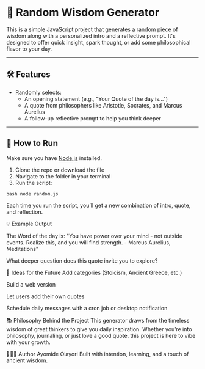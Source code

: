 # 🧠 Random Wisdom Generator

This is a simple JavaScript project that generates a random piece of wisdom along with a personalized intro and a reflective prompt. It's designed to offer quick insight, spark thought, or add some philosophical flavor to your day.

---

## 🛠 Features

- Randomly selects:
  - An opening statement (e.g., "Your Quote of the day is...")
  - A quote from philosophers like Aristotle, Socrates, and Marcus Aurelius
  - A follow-up reflective prompt to help you think deeper

---

## 🚀 How to Run

Make sure you have [Node.js](https://nodejs.org/) installed.

1. Clone the repo or download the file
2. Navigate to the folder in your terminal
3. Run the script:

``bash
node random.js``

Each time you run the script, you’ll get a new combination of intro, quote, and reflection.

💡 Example Output

The Word of the day is: 
"You have power over your mind - not outside events. Realize this, and you will find strength. - Marcus Aurelius, Meditations"

What deeper question does this quote invite you to explore?


🌱 Ideas for the Future
Add categories (Stoicism, Ancient Greece, etc.)

Build a web version

Let users add their own quotes

Schedule daily messages with a cron job or desktop notification

📚 Philosophy Behind the Project
This generator draws from the timeless wisdom of great thinkers to give you daily inspiration. Whether you’re into philosophy, journaling, or just love a good quote, this project is here to vibe with your growth.

👨🏾‍💻 Author
Ayomide Olayori
Built with intention, learning, and a touch of ancient wisdom.
